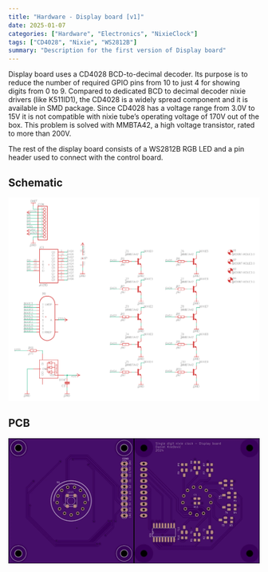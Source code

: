 ```yaml
---
title: "Hardware - Display board [v1]"
date: 2025-01-07
categories: ["Hardware", "Electronics", "NixieClock"]
tags: ["CD4028", "Nixie", "WS2812B"]
summary: "Description for the first version of Display board"
---
```


Display board uses a CD4028 BCD-to-decimal decoder. Its purpose is to reduce the number of required GPIO pins from 10 to just 4 for showing digits from 0 to 9. Compared to dedicated BCD to decimal decoder nixie drivers (like K511ID1),  the CD4028 is a widely spread component and it is available in SMD package. Since CD4028 has a voltage range from 3.0V to 15V it is not compatible with nixie tube’s operating voltage of 170V out of the box. This problem is solved with MMBTA42, a high voltage transistor, rated to more than 200V.

The rest of the display board consists of a WS2812B RGB LED and a pin header used to connect with the control board.

## Schematic
![ESP8266-based display board schematic for single-digit Nixie clock](nixie-clock-display-board-schematic.png)

## PCB
![ESP8266-based display board PCB for single-digit Nixie clock](nixie-clock-display-board-pcb.webp)